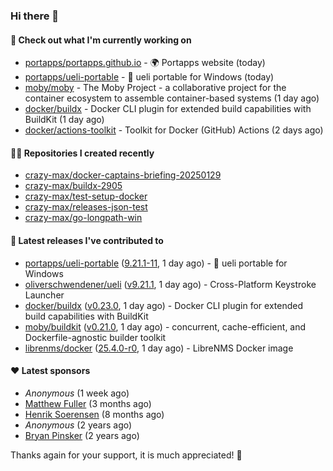 ### Hi there 👋

#### 👷 Check out what I'm currently working on

- [portapps/portapps.github.io](https://github.com/portapps/portapps.github.io) - 🌍 Portapps website (today)
- [portapps/ueli-portable](https://github.com/portapps/ueli-portable) - 🚀 ueli portable for Windows (today)
- [moby/moby](https://github.com/moby/moby) - The Moby Project - a collaborative project for the container ecosystem to assemble container-based systems (1 day ago)
- [docker/buildx](https://github.com/docker/buildx) - Docker CLI plugin for extended build capabilities with BuildKit (1 day ago)
- [docker/actions-toolkit](https://github.com/docker/actions-toolkit) - Toolkit for Docker (GitHub) Actions (2 days ago)

#### 👨‍💻 Repositories I created recently

- [crazy-max/docker-captains-briefing-20250129](https://github.com/crazy-max/docker-captains-briefing-20250129)
- [crazy-max/buildx-2905](https://github.com/crazy-max/buildx-2905)
- [crazy-max/test-setup-docker](https://github.com/crazy-max/test-setup-docker)
- [crazy-max/releases-json-test](https://github.com/crazy-max/releases-json-test)
- [crazy-max/go-longpath-win](https://github.com/crazy-max/go-longpath-win)

#### 🚀 Latest releases I've contributed to

- [portapps/ueli-portable](https://github.com/portapps/ueli-portable) ([9.21.1-11](https://github.com/portapps/ueli-portable/releases/tag/9.21.1-11), 1 day ago) - 🚀 ueli portable for Windows
- [oliverschwendener/ueli](https://github.com/oliverschwendener/ueli) ([v9.21.1](https://github.com/oliverschwendener/ueli/releases/tag/v9.21.1), 1 day ago) - Cross-Platform Keystroke Launcher
- [docker/buildx](https://github.com/docker/buildx) ([v0.23.0](https://github.com/docker/buildx/releases/tag/v0.23.0), 1 day ago) - Docker CLI plugin for extended build capabilities with BuildKit
- [moby/buildkit](https://github.com/moby/buildkit) ([v0.21.0](https://github.com/moby/buildkit/releases/tag/v0.21.0), 1 day ago) - concurrent, cache-efficient, and Dockerfile-agnostic builder toolkit
- [librenms/docker](https://github.com/librenms/docker) ([25.4.0-r0](https://github.com/librenms/docker/releases/tag/25.4.0-r0), 1 day ago) - LibreNMS Docker image

#### ❤️ Latest sponsors
- _Anonymous_ (1 week ago)
- [Matthew Fuller](https://github.com/mathematics333) (3 months ago)
- [Henrik Soerensen](https://github.com/hsoerensen) (8 months ago)
- _Anonymous_ (2 years ago)
- [Bryan Pinsker](https://github.com/BryanPinsker) (2 years ago)

Thanks again for your support, it is much appreciated! 🙏
